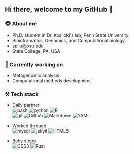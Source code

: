## Hi there, welcome to my GitHub 👋

### :monkey_face: About me
- Ph.D. student in Dr. Koslicki's lab, Penn State University
- Bioinformatics, Genomics, and Computational biology
- spliu@psu.edu
- State College, PA, USA

### :honeybee: Currently working on
- Metagenomic analysis
- Computational methods development


### :hammer_and_pick: Tech stack
- Daily partner  
![bash](https://img.shields.io/badge/-Bash-grey?style=for-the-badge&logo=Linux&logoColor=white&labelColor=41b883)
![python](https://img.shields.io/badge/-python-grey?style=for-the-badge&logo=python&logoColor=white&labelColor=41b883)
![R](https://img.shields.io/badge/-R-grey?style=for-the-badge&logo=R&logoColor=white&labelColor=41b883)  
![git](https://img.shields.io/badge/-git-grey?style=for-the-badge&logo=git&logoColor=white&labelColor=41b883)
![Github](https://img.shields.io/badge/-github-grey?style=for-the-badge&logo=Github&logoColor=white&labelColor=41b883)
![Markdown](https://img.shields.io/badge/-markdown-grey?style=for-the-badge&logo=markdown&logoColor=white&labelColor=41b883)
![YAML](https://img.shields.io/badge/YAML-grey?style=for-the-badge&logo=html5&logoColor=white&labelColor=41b883)
- Worked through  
![mysql](https://img.shields.io/badge/-mysql-grey?style=for-the-badge&logo=mysql&logoColor=white&labelColor=41b883)
![jekyll](https://img.shields.io/badge/-jekyll-grey?style=for-the-badge&logo=jekyll&logoColor=white&labelColor=41b883)
![HTML5](https://img.shields.io/badge/html%205-grey?style=for-the-badge&logo=html5&logoColor=white&labelColor=41b883)

- Baby steps  
![CSS3](https://img.shields.io/badge/css%203-grey?style=for-the-badge&logo=css3&logoColor=white&labelColor=41b883)
![Rust](https://img.shields.io/badge/RUST-grey?style=for-the-badge&logo=rust&logoColor=white&labelColor=41b883)
